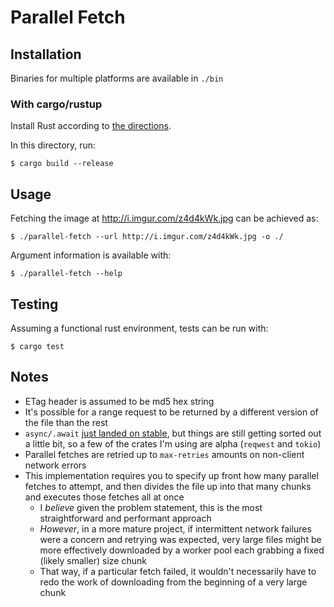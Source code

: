 # Parallel Fetch

## Installation
Binaries for multiple platforms are available in `./bin`

### With cargo/rustup
Install Rust according to [the directions](https://rustup.rs).

In this directory, run:
```
$ cargo build --release
```

## Usage
Fetching the image at http://i.imgur.com/z4d4kWk.jpg can be achieved as:
```
$ ./parallel-fetch --url http://i.imgur.com/z4d4kWk.jpg -o ./
```
Argument information is available with:
```
$ ./parallel-fetch --help
```

## Testing
Assuming a functional rust environment, tests can be run with:
```
$ cargo test
```

## Notes
- ETag header is assumed to be md5 hex string
- It's possible for a range request to be returned by a different version of the file than the rest
- `async/.await` [just landed on stable](https://blog.rust-lang.org/2019/11/07/Async-await-stable.html), but things are still getting sorted out a little bit, so a few of the crates I'm using are alpha (`reqwest` and `tokio`)
- Parallel fetches are retried up to `max-retries` amounts on non-client network errors
- This implementation requires you to specify up front how many parallel fetches to attempt, and then divides the file up into that many chunks and executes those fetches all at once
  - I *believe* given the problem statement, this is the most straightforward and performant approach
  - *However*, in a more mature project, if intermittent network failures were a concern and retrying was expected, very large files might be more effectively downloaded by a worker pool each grabbing a fixed (likely smaller) size chunk
  - That way, if a particular fetch failed, it wouldn't necessarily have to redo the work of downloading from the beginning of a very large chunk
